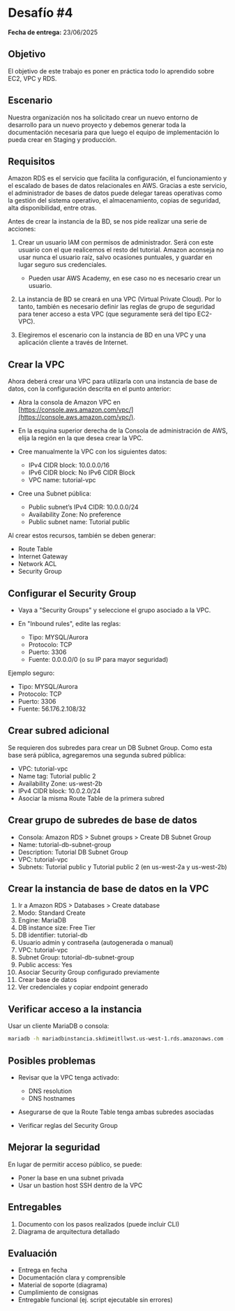 # Desafío #4

**Fecha de entrega:** 23/06/2025

## Objetivo

El objetivo de este trabajo es poner en práctica todo lo aprendido sobre EC2, VPC y RDS.

## Escenario

Nuestra organización nos ha solicitado crear un nuevo entorno de desarrollo para un nuevo proyecto y debemos generar toda la documentación necesaria para que luego el equipo de implementación lo pueda crear en Staging y producción.

## Requisitos

Amazon RDS es el servicio que facilita la configuración, el funcionamiento y el escalado de bases de datos relacionales en AWS. Gracias a este servicio, el administrador de bases de datos puede delegar tareas operativas como la gestión del sistema operativo, el almacenamiento, copias de seguridad, alta disponibilidad, entre otras.

Antes de crear la instancia de la BD, se nos pide realizar una serie de acciones:

1. Crear un usuario IAM con permisos de administrador. Será con este usuario con el que realicemos el resto del tutorial. Amazon aconseja no usar nunca el usuario raíz, salvo ocasiones puntuales, y guardar en lugar seguro sus credenciales.

   * Pueden usar AWS Academy, en ese caso no es necesario crear un usuario.

2. La instancia de BD se creará en una VPC (Virtual Private Cloud). Por lo tanto, también es necesario definir las reglas de grupo de seguridad para tener acceso a esta VPC (que seguramente será del tipo EC2-VPC).

3. Elegiremos el escenario con la instancia de BD en una VPC y una aplicación cliente a través de Internet.

## Crear la VPC

Ahora deberá crear una VPC para utilizarla con una instancia de base de datos, con la configuración descrita en el punto anterior:

* Abra la consola de Amazon VPC en [https://console.aws.amazon.com/vpc/](https://console.aws.amazon.com/vpc/).
* En la esquina superior derecha de la Consola de administración de AWS, elija la región en la que desea crear la VPC.
* Cree manualmente la VPC con los siguientes datos:

  * IPv4 CIDR block: 10.0.0.0/16
  * IPv6 CIDR block: No IPv6 CIDR Block
  * VPC name: tutorial-vpc
* Cree una Subnet pública:

  * Public subnet’s IPv4 CIDR: 10.0.0.0/24
  * Availability Zone: No preference
  * Public subnet name: Tutorial public

Al crear estos recursos, también se deben generar:

* Route Table
* Internet Gateway
* Network ACL
* Security Group

## Configurar el Security Group

* Vaya a "Security Groups" y seleccione el grupo asociado a la VPC.
* En "Inbound rules", edite las reglas:

  * Tipo: MYSQL/Aurora
  * Protocolo: TCP
  * Puerto: 3306
  * Fuente: 0.0.0.0/0 (o su IP para mayor seguridad)

Ejemplo seguro:

* Tipo: MYSQL/Aurora
* Protocolo: TCP
* Puerto: 3306
* Fuente: 56.176.2.108/32

## Crear subred adicional

Se requieren dos subredes para crear un DB Subnet Group. Como esta base será pública, agregaremos una segunda subred pública:

* VPC: tutorial-vpc
* Name tag: Tutorial public 2
* Availability Zone: us-west-2b
* IPv4 CIDR block: 10.0.2.0/24
* Asociar la misma Route Table de la primera subred

## Crear grupo de subredes de base de datos

* Consola: Amazon RDS > Subnet groups > Create DB Subnet Group
* Name: tutorial-db-subnet-group
* Description: Tutorial DB Subnet Group
* VPC: tutorial-vpc
* Subnets: Tutorial public y Tutorial public 2 (en us-west-2a y us-west-2b)

## Crear la instancia de base de datos en la VPC

1. Ir a Amazon RDS > Databases > Create database
2. Modo: Standard Create
3. Engine: MariaDB
4. DB instance size: Free Tier
5. DB identifier: tutorial-db
6. Usuario admin y contraseña (autogenerada o manual)
7. VPC: tutorial-vpc
8. Subnet Group: tutorial-db-subnet-group
9. Public access: Yes
10. Asociar Security Group configurado previamente
11. Crear base de datos
12. Ver credenciales y copiar endpoint generado

## Verificar acceso a la instancia

Usar un cliente MariaDB o consola:

```bash
mariadb -h mariadbinstancia.skdimeitllwst.us-west-1.rds.amazonaws.com -u username -p
```

## Posibles problemas

* Revisar que la VPC tenga activado:

  * DNS resolution
  * DNS hostnames
* Asegurarse de que la Route Table tenga ambas subredes asociadas
* Verificar reglas del Security Group

## Mejorar la seguridad

En lugar de permitir acceso público, se puede:

* Poner la base en una subnet privada
* Usar un bastion host SSH dentro de la VPC

## Entregables

1. Documento con los pasos realizados (puede incluir CLI)
2. Diagrama de arquitectura detallado

## Evaluación

* Entrega en fecha
* Documentación clara y comprensible
* Material de soporte (diagrama)
* Cumplimiento de consignas
* Entregable funcional (ej. script ejecutable sin errores)
